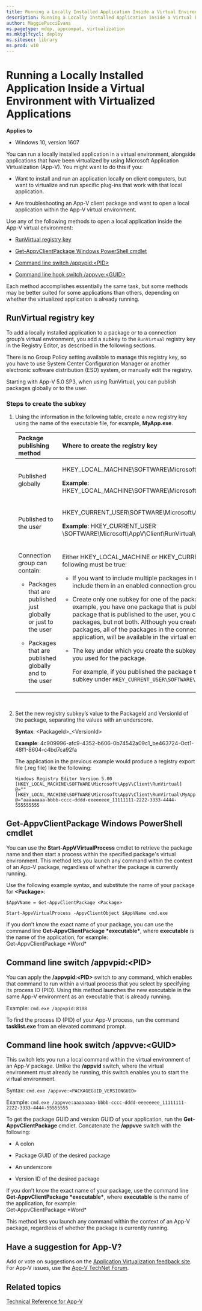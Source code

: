 ```yaml
---
title: Running a Locally Installed Application Inside a Virtual Environment with Virtualized Applications (Windows 10)
description: Running a Locally Installed Application Inside a Virtual Environment with Virtualized Applications
author: MaggiePucciEvans
ms.pagetype: mdop, appcompat, virtualization
ms.mktglfcycl: deploy
ms.sitesec: library
ms.prod: w10
---
```



# Running a Locally Installed Application Inside a Virtual Environment with Virtualized Applications

**Applies to**
-   Windows 10, version 1607

You can run a locally installed application in a virtual environment, alongside applications that have been virtualized by using Microsoft Application Virtualization (App-V). You might want to do this if you:

-   Want to install and run an application locally on client computers, but want to virtualize and run specific plug-ins that work with that local application.

-   Are troubleshooting an App-V client package and want to open a local application within the App-V virtual environment.

Use any of the following methods to open a local application inside the App-V virtual environment:

-   [RunVirtual registry key](#bkmk-runvirtual-regkey)

-   [Get-AppvClientPackage Windows PowerShell cmdlet](#bkmk-get-appvclientpackage-posh)

-   [Command line switch /appvpid:&lt;PID&gt;](#bkmk-cl-switch-appvpid)

-   [Command line hook switch /appvve:&lt;GUID&gt;](#bkmk-cl-hook-switch-appvve)

Each method accomplishes essentially the same task, but some methods may be better suited for some applications than others, depending on whether the virtualized application is already running.

## <a href="" id="bkmk-runvirtual-regkey"></a>RunVirtual registry key


To add a locally installed application to a package or to a connection group’s virtual environment, you add a subkey to the `RunVirtual` registry key in the Registry Editor, as described in the following sections.

There is no Group Policy setting available to manage this registry key, so you have to use System Center Configuration Manager or another electronic software distribution (ESD) system, or manually edit the registry.

Starting with App-V 5.0 SP3, when using RunVirtual, you can publish packages globally or to the user.

### Steps to create the subkey

1.  Using the information in the following table, create a new registry key using the name of the executable file, for example, **MyApp.exe**.

    <table>
    <colgroup>
    <col width="50%" />
    <col width="50%" />
    </colgroup>
    <thead>
    <tr class="header">
    <th align="left">Package publishing method</th>
    <th align="left">Where to create the registry key</th>
    </tr>
    </thead>
    <tbody>
    <tr class="odd">
    <td align="left"><p>Published globally</p></td>
    <td align="left"><p>HKEY_LOCAL_MACHINE\SOFTWARE\Microsoft\AppV\Client\RunVirtual</p>
    <p><strong>Example</strong>: HKEY_LOCAL_MACHINE\SOFTWARE\Microsoft\AppV\Client\RunVirtual\MyApp.exe</p></td>
    </tr>
    <tr class="even">
    <td align="left"><p>Published to the user</p></td>
    <td align="left"><p>HKEY_CURRENT_USER\SOFTWARE\Microsoft\AppV\Client\RunVirtual</p>
    <p><strong>Example</strong>: HKEY_CURRENT_USER \SOFTWARE\Microsoft\AppV\Client\RunVirtual\MyApp.exe</p></td>
    </tr>
    <tr class="odd">
    <td align="left"><p>Connection group can contain:</p>
    <ul>
    <li><p>Packages that are published just globally or just to the user</p></li>
    <li><p>Packages that are published globally and to the user</p></li>
    </ul></td>
    <td align="left"><p>Either HKEY_LOCAL_MACHINE or HKEY_CURRENT_USER key, but all of the following must be true:</p>
    <ul>
    <li><p>If you want to include multiple packages in the virtual environment, you must include them in an enabled connection group.</p></li>
    <li><p>Create only one subkey for one of the packages in the connection group. If, for example, you have one package that is published globally, and another package that is published to the user, you create a subkey for either of these packages, but not both. Although you create a subkey for only one of the packages, all of the packages in the connection group, plus the local application, will be available in the virtual environment.</p></li>
    <li><p>The key under which you create the subkey must match the publishing method you used for the package.</p>
    <p>For example, if you published the package to the user, you must create the subkey under <code>HKEY_CURRENT_USER\SOFTWARE\Microsoft\AppV\Client\RunVirtual</code>.</p></li>
    </ul></td>
    </tr>
    </tbody>
    </table>

     

2.  Set the new registry subkey’s value to the PackageId and VersionId of the package, separating the values with an underscore.

    **Syntax**: &lt;PackageId&gt;\_&lt;VersionId&gt;

    **Example**: 4c909996-afc9-4352-b606-0b74542a09c1\_be463724-Oct1-48f1-8604-c4bd7ca92fa

    The application in the previous example would produce a registry export file (.reg file) like the following:

    ``` syntax
    Windows Registry Editor Version 5.00 
    [HKEY_LOCAL_MACHINE\SOFTWARE\Microsoft\AppV\Client\RunVirtual] 
    @="" 
    [HKEY_LOCAL_MACHINE\SOFTWARE\Microsoft\AppV\Client\RunVirtual\MyApp.exe] 
    @="aaaaaaaa-bbbb-cccc-dddd-eeeeeeee_11111111-2222-3333-4444-555555555
    ```

## <a href="" id="bkmk-get-appvclientpackage-posh"></a>Get-AppvClientPackage Windows PowerShell cmdlet


You can use the **Start-AppVVirtualProcess** cmdlet to retrieve the package name and then start a process within the specified package's virtual environment. This method lets you launch any command within the context of an App-V package, regardless of whether the package is currently running.

Use the following example syntax, and substitute the name of your package for **&lt;Package&gt;**:

`$AppVName = Get-AppvClientPackage <Package>`

`Start-AppvVirtualProcess -AppvClientObject $AppVName cmd.exe`

If you don’t know the exact name of your package, you can use the command line <strong>Get-AppvClientPackage \*executable\*</strong>, where **executable** is the name of the application, for example:<br>Get-AppvClientPackage \*Word\*

## <a href="" id="bkmk-cl-switch-appvpid"></a>Command line switch /appvpid:&lt;PID&gt;


You can apply the **/appvpid:&lt;PID&gt;** switch to any command, which enables that command to run within a virtual process that you select by specifying its process ID (PID). Using this method launches the new executable in the same App-V environment as an executable that is already running.

Example: `cmd.exe /appvpid:8108`

To find the process ID (PID) of your App-V process, run the command **tasklist.exe** from an elevated command prompt.

## <a href="" id="bkmk-cl-hook-switch-appvve"></a>Command line hook switch /appvve:&lt;GUID&gt;


This switch lets you run a local command within the virtual environment of an App-V package. Unlike the **/appvid** switch, where the virtual environment must already be running, this switch enables you to start the virtual environment.

Syntax: `cmd.exe /appvve:<PACKAGEGUID_VERSIONGUID>`

Example: `cmd.exe /appvve:aaaaaaaa-bbbb-cccc-dddd-eeeeeeee_11111111-2222-3333-4444-55555555`

To get the package GUID and version GUID of your application, run the **Get-AppvClientPackage** cmdlet. Concatenate the **/appvve** switch with the following:

-   A colon

-   Package GUID of the desired package

-   An underscore

-   Version ID of the desired package

If you don’t know the exact name of your package, use the command line <strong>Get-AppvClientPackage \*executable\*</strong>, where **executable** is the name of the application, for example:<br>Get-AppvClientPackage \*Word\*

This method lets you launch any command within the context of an App-V package, regardless of whether the package is currently running.

## Have a suggestion for App-V?


Add or vote on suggestions on the [Application Virtualization feedback site](http://appv.uservoice.com/forums/280448-microsoft-application-virtualization).<br>For App-V issues, use the [App-V TechNet Forum](https://social.technet.microsoft.com/Forums/en-US/home?forum=mdopappv).

## Related topics


[Technical Reference for App-V](appv-technical-reference.md)

 

 





